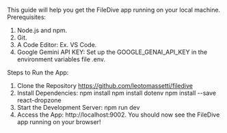 This guide will help you get the FileDive app running on your local machine.
Prerequisites:

1. Node.js and npm.
2. Git.
3. A Code Editor: Ex. VS Code.
4. Google Gemini API KEY:
   Set up the GOOGLE_GENAI_API_KEY in the environment variables file .env.

Steps to Run the App:

1. Clone the Repository https://github.com/leotomassetti/filedive
2. Install Dependencies:
   npm install
   npm install dotenv
   npm install --save react-dropzone
3. Start the Development Server:
   npm run dev
4. Access the App: http://localhost:9002.
   You should now see the FileDive app running on your browser!
